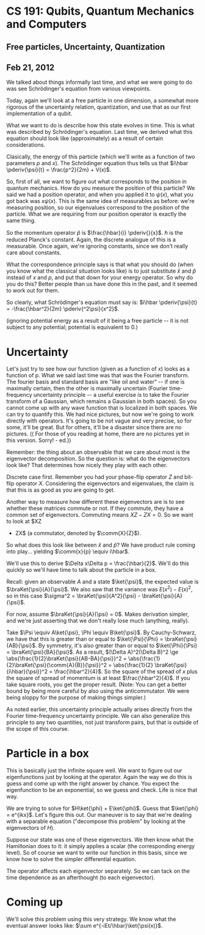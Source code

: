 CS 191: Qubits, Quantum Mechanics and Computers
===============================================
Free particles, Uncertainty, Quantization
-----------------------------------------
Feb 21, 2012
------------

We talked about things informally last time, and what we were going to do
was see Schrödinger's equation from various viewpoints.

Today, again we'll look at a free particle in one dimension, a somewhat
more rigorous of the uncertainty relation, quantization, and use that as
our first implementation of a qubit.

What we want to do is describe how this state evolves in time. This is what
was described by Schrödinger's equation. Last time, we derived what this
equation should look like (approximately) as a result of certain
considerations.

Clasically, the energy of this particle (which we'll write as a function of
two parameters $p$ and $x$). The Schrödinger equation thus tells us that
$i\hbar \pderiv{\psi}{t} = \frac{p^2}{2m} + V(x)$.

So, first of all, we want to figure out what corresponds to the position in
quantum mechanics. How do you measure the position of this particle? We
said we had a position operator, and when you applied it to $\psi(x)$, what
you got back was $x\psi(x)$. This is the same idea of measurables as
before: we're measuring position, so our eigenvalues correspond to the
position of the particle. What we are requiring from our position operator
is exactly the same thing.

So the momentum operator $\hat{p}$ is $\frac{\hbar}{i}
\pderiv{}{x}$. $\hbar$ is the reduced Planck's constant. Again, the
discrete analogue of this is a measurable. Once again, we're ignoring
constants, since we don't really care about constants.

What the correspondence principle says is that what you should do (when you
know what the classical situation looks like) is to just substitute
$\hat{x}$ and $\hat{p}$ instead of $x$ and $p$, and put that down for your
energy operator. So why do you do this? Better people than us have done
this in the past, and it seemed to work out for them.

So clearly, what Schrödinger's equation must say is: $i\hbar
\pderiv{\psi}{t} = -\frac{\hbar^2}{2m} \pderiv{^2\psi}{x^2}$.

(ignoring potential energy as a result of it being a free particle -- it is
not subject to any potential; potential is equivalent to 0.)

Uncertainty
===========

Let's just try to see how our function (given as a function of $x$) looks
as a function of p. What we said last time was that was the Fourier
transform. The fourier basis and standard basis are "like oil and water" --
if one is maximally certain, then the other is maximally uncertain (Fourier
time-frequency uncertainty principle -- a useful exercise is to take the
Fourier transform of a Gaussian, which remains a Gaussian in both
spaces). So you cannot come up with any wave function that is localized in
both spaces. We can try to quantify this. We had nice pictures, but now
we're going to work directly with operators. It's going to be not vague and
very precise, so for some, it'll be great. But for others, it'll be a
disaster since there are no pictures. (( For those of you reading at home,
there are no pictures yet in this version. Sorry! - ed.))

Remember: the thing about an observable that we care about most is the
eigenvector decomposition. So the question is: what do the eigenvectors
look like? That determines how nicely they play with each other.

Discrete case first. Remember you had your phase-flip operator $Z$ and
bit-flip operator $X$. Considering the eigenvectors and eigenvalues, the
claim is that this is as good as you are going to get.

Another way to measure how different these eigenvectors are is to see
whether these matrices commute or not. If they commute, they have a common
set of eigenvectors. Commuting means $XZ - ZX = 0$. So we want to look at $XZ
- ZX$ (a commutator, denoted by $\comm{X}{Z}$).

So what does this look like between $\hat{x}$ and $\hat{p}$? We have
product rule coming into play... yielding $\comm{x}{p} \equiv i\hbar$.

We'll use this to derive $\Delta x\Delta p = \frac{\hbar}{2}$. We'll do
this quickly so we'll have time to talk about the particle in a box.

Recall: given an observable $A$ and a state $\ket{\psi}$, the expected
value is $\braKet{\psi}{A}{\psi}$. We also saw that the variance was
$E(x^2) - E(x)^2$, so in this case $\sigma^2 = \braKet{\psi}{A^2}{\psi} -
\braKet{\psi}{A}{\psi}$.

For now, assume $\braKet{\psi}{A}{\psi} = 0$. Makes derivation simpler, and
we're just asserting that we don't really lose much (anything, really).

Take $\Psi \equiv A\ket{\psi}, \Phi \equiv B\ket{\psi}$. By Cauchy-Schwarz,
we have that this is greater than or equal to $\ket{\Psi}{\Phi} =
\braKet{\psi}{AB}{\psi}$. By symmetry, it's also greater than or equal to
$\ket{\Phi}{\Psi} = \braKet{\psi}{BA}{\psi}$. As a result, $(\Delta
A)^2(\Delta B)^2 \ge \abs{\frac{1}{2}\braKet{\psi}{AB-BA}{\psi}}^2 =
\abs{\frac{1}{2}\braKet{\psi}{\comm{A}{B}}{\psi}}^2 = \abs{\frac{1}{2}
\braKet{\psi}{i\hbar}{\psi}}^2 = \frac{\hbar^2}{4}$. So the square of the
spread of $x$ plus the square of spread of momentum is at least
$\frac{\hbar^2}{4}$. If you take square roots, you get the proper
result. (Note: You can get a better bound by being more careful by also
using the anticommutator. We were being sloppy for the purpose of making
things simpler.)

As noted earlier, this uncertainty principle actually arises directly from
the Fourier time-frequency uncertainty principle. We can also generalize
this principle to any two quantities, not just transform pairs, but that is
outside of the scope of this course.

Particle in a box
=================
This is basically just the infinite square well. We want to figure out our
eigenfunctions just by looking at the operator. Again the way we do this is
guess and come up with the right answer by chance. You expect the
eigenfunction to be an exponential, so we guess and check. Life is nice
that way.

We are trying to solve for $H\ket{\phi} + E\ket{\phi}$. Guess that
$\ket{\phi} = e^{ikx}$. Let's figure this out. Our maneuver is to say that
we're dealing with a separable equation ("decompose this problem" by
looking at the eigenvectors of $H$).

Suppose our state was one of these eigenvectors. We then know what the
Hamiltonian does to it: it simply applies a scalar (the corresponding
energy level). So of course we want to write our function in this basis,
since we know how to solve the simpler differential equation.

The operator affects each eigenvector separately. So we can tack on the
time dependence as an afterthought (to each eigenvector).

Coming up
=========

We'll solve this problem using this very strategy. We know what the
eventual answer looks like: $\sum e^{-iEt/\hbar}\ket{\psi(x)}$.
